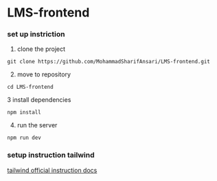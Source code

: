 # LMS-frontend

### set up instriction
<!-- import project from github to our repository -->
1. clone the project

```
git clone https://github.com/MohammadSharifAnsari/LMS-frontend.git

```
<!-- yahan par LMS-frontend gitghub par repository ke naam hai na ki vs code me -->
2. move to repository

```
cd LMS-frontend

```
3 install dependencies

```
npm install

```
4. run the server

```
npm run dev

```
<!-- git remote add origin https://github.com/MohammadSharifAnsari/LMS-frontend.git -->
<!-- git push -u origin cmaster -->

### setup instruction tailwind

[ tailwind official instruction docs](https://tailwindcss.com/docs/installation)
